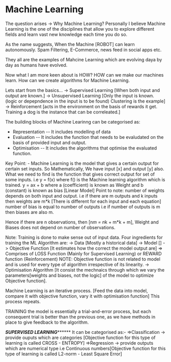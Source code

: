 # Machine Learning

The question arises -> Why Machine Learning?
Personally I believe Machine Learning is the one of the disciplines that allow you to explore different fields and learn vast new knowledge each time you do so.

As the name suggests, When the Machine [ROBOT] can learn autonomously.
Spam Filtering, E-Commerce, news feed in social apps etc.

They all are the examples of Mahcine Learning which are evolving daya by day as humans have evolved.

Now what I am more keen about is HOW?
HOW can we make our machines learn. How can we create algorithms for Machine Learning.

Lets start from the basics...
-> Supervised Learning [When both input and output are known.]
-> Unsupervised Learning [Only the input is known. (logic or depepndence in the input is to be found) Clustering is the example]
-> Reinforcement [acts in the environment on the basis of rewards it get. Training a dog is the instance that can be correleated.]

The building blocks of Machine Learinng can be categorised as:
- Representation -- It includes modelling of data 
- Evaluation -- It includes the function that needs to be evaludated on the basis of provided input and output.
- Optimisation -- It includes the algorithms that optimise the evaluated function.

Key Point: - Machine Learning is the model that gives a certain output for certain set inputs.
So Mathematically, We have input [x] and output [y] also. What we need to find is the function that gives correct output for set of some inputs.
i.e 			y = f(x)  where f() is the Machine learning algorithm which is trained.
				y = ax + b where a (coefficient) is known as Weight and b (constant) is known as bias [Linear Model]
Point to note:  number of weights depends on both input and output. i.e if there are m outputs and k inputs then weights are m*k [There is different for each input and each equation]
				number of bias is equal to number of outputs i.e if number of outputs is m then biases are also m.

Hence if there are n observations, then [n*m = n*k + m*k + m], Weight and Biases does not depend on number of observations.

Note: Training is done to make sense out of input data.
Four ingredients for training the ML Algorithm are:
-> Data [Mostly a historical data]
-> Model []
-> Objective Function [It estimates how the correct the model output are] => Comprises of LOSS Function (Mainly for Supervised Learning) or REWARD function (Reinforcement)
NOTE: Objective function is not related to model and is used for every type of algorithm irrespective of its linearity.
-> Optimisation Algorithm [It consist the mechnaics through which we vary the parameters[weights and biases, not the logic] of the model to optimize Objective function].

Machine Learning is an iterative process.
[Feed the data into model, compare it with objective function, vary it with optimisation function] This process repeats.

TRAINING the model is essentially a trial-and-error process, but each consequent trial is better than the previous one, as we have methods in place to give feedback to the algorithm.

*******************SUPERVISED LEARNING*************************
It can be categorised as:-
=>Classification -> provide ouputs which are categories [Objective function for this type of learning is called CROSS - ENTROPY]
=>Regression -> provide outputs which are numerical type i.e Continuous numbers[Objective function for this type of learning is called L2-norm - Least Square Error]

